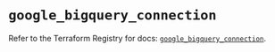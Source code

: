# `google_bigquery_connection`

Refer to the Terraform Registry for docs: [`google_bigquery_connection`](https://registry.terraform.io/providers/hashicorp/google-beta/5.12.0/docs/resources/google_bigquery_connection).
